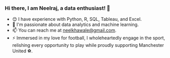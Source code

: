 ### Hi there, I am Neelraj, a data enthusiast! 👋

<!--
**Neelk12/Neelk12** is a ✨ _special_ ✨ repository because its `README.md` (this file) appears on your GitHub profile.

Here are some ideas to get you started:

- 🔭 I’m currently working on ...
- 🌱 I’m currently learning ...
- 👯 I’m looking to collaborate on ...
- 🤔 I’m looking for help with ...
- 💬 Ask me about ...
- 📫 How to reach me: ...
- 😄 Pronouns: ...
- ⚡ Fun fact: ...
-->


- 😊 I have experience with Python, R, SQL, Tableau, and Excel.
- 🌱 I'm passionate about data analytics and machine learning.
- 📫 You can reach me at neelkhawale@gmail.com.
- ⚡ Immersed in my love for football, I wholeheartedly engage in the sport, relishing every opportunity to play while proudly supporting Manchester United :soccer:.
